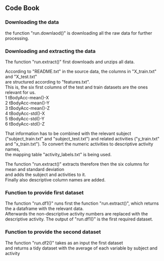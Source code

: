 ## Code Book
  
### Downloading the data
the function "run.downlaod()" is downloading all the raw data for further processing.  
  
### Downloading and extracting the data
The function "run.extract()" first downloads and unzips all data.  
  
According to "README.txt" in the source data, the columns in "X_train.txt" and "X_test.txt"  
are structured according to "features.txt".  
This is, the six first columns of the test and train datasets are the ones relevant for us.  
1 tBodyAcc-mean()-X  
2 tBodyAcc-mean()-Y  
3 tBodyAcc-mean()-Z  
4 tBodyAcc-std()-X  
5 tBodyAcc-std()-Y  
6 tBodyAcc-std()-Z  
  
That information has to be combined with the relevant subject ("subject_train.txt" and "subject_test.txt") and related activities ("y_train.txt" and "x_train.txt"). To convert the numeric activities to descriptive activity names,  
the mapping table "activity_labels.txt" is being used.  
  
The function "run.extract()" extracts therefore then the six columns for mean and standard deviation  
and adds the subject and activities to it.  
Finally also descriptive column names are added.  
  
### Function to provide first dataset  
The function "run.df1()" runs first the function "run.extract()", which returns the a dataframe with the relevant data.  
Afterwards the non-descriptive activity numbers are replaced with the descriptive activity.
The output of "run.df1()" is the first required dataset.  

### Function to provide the second dataset  
The function "run.df2()" takes as an input the first dataset  
and returns a tidy dataset with the average of each variable by subject and activity

